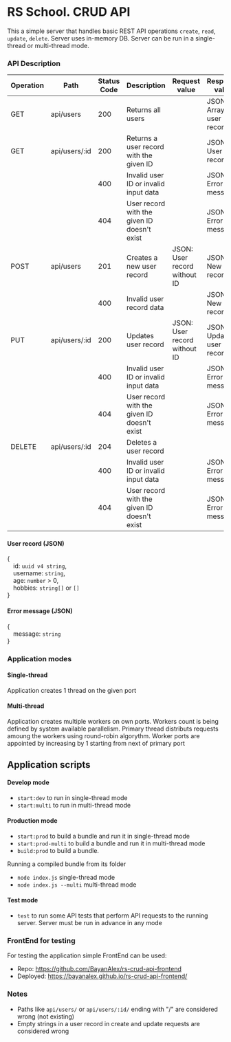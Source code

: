 # RS School. CRUD API
This a simple server that handles basic REST API operations `create`, `read`, `update`, `delete`.
Server uses in-memory DB.
Server can be run in a single-thread or multi-thread mode.
### API Description
| Operation | Path          | Status Code | Description                                 | Request value                | Response value              |
|-----------|---------------|-------------|---------------------------------------------|------------------------------|-----------------------------|
| GET       | api/users     | 200         | Returns all users                           |                              | JSON: Array of user records |
| GET       | api/users/:id | 200         | Returns a user record with the given ID     |                              | JSON: User record           |
|           |               | 400         | Invalid user ID or invalid input data |                              | JSON: Error message         |
|           |               | 404         | User record with the given ID doesn't exist       |                              | JSON: Error message         |
| POST      | api/users     | 201         | Creates a new user record                   | JSON: User record without ID | JSON: New user record       |
|           |               | 400         | Invalid user record data                    |                              | JSON: New user record       |
| PUT       | api/users/:id | 200         | Updates user record                         | JSON: User record without ID | JSON: Updated user record   |
|           |               | 400         | Invalid user ID or invalid input data       |                              | JSON: Error message         |
|           |               | 404         | User record with the given ID doesn't exist |                              | JSON: Error message         |
| DELETE    | api/users/:id | 204         | Deletes a user record                       |                              |                             |
|           |               | 400         | Invalid user ID or invalid input data       |                              | JSON: Error message         |
|           |               | 404         | User record with the given ID doesn't exist |                              | JSON: Error message         |

#### User record (JSON)
{<br/>
&emsp;id: `uuid v4 string`,<br/>
&emsp;username: `string`,<br/>
&emsp;age: `number` > 0,<br/>
&emsp;hobbies: `string[]` or `[]`<br/>
}
#### Error message (JSON)
{<br/>
&emsp;message: `string`<br/>
}

### Application modes 
#### Single-thread
Application creates 1 thread on the given port
#### Multi-thread
Application creates multiple workers on own ports. Workers count is being defined by system available parallelism. Primary thread distributs requests amoung the workers using round-robin algorythm. Worker ports are appointed by increasing by 1 starting from next of primary port

## Application scripts
#### Develop mode
- `start:dev` to run in single-thread mode
- `start:multi` to run in multi-thread mode
#### Production mode
- `start:prod` to build a bundle and run it in single-thread mode
- `start:prod-multi` to build a bundle and run it in multi-thread mode
- `build:prod` to build a bundle.

Running a compiled bundle from its folder
* `node index.js` single-thread mode
* `node index.js --multi` multi-thread mode
#### Test mode
- `test` to run some API tests that perform API requests to the running server. Server must be run in advance in any mode

### FrontEnd for testing
For testing the application simple FrontEnd can be used:
- Repo: https://github.com/BayanAlex/rs-crud-api-frontend
- Deployed: https://bayanalex.github.io/rs-crud-api-frontend/

### Notes
* Paths like `api/users/` or `api/users/:id/` ending with "/" are considered wrong (not existing)
* Empty strings in a user record in create and update requests are considered wrong
